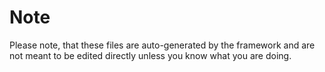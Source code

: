 # Note

Please note, that these files are auto-generated by the framework and are not meant to be edited directly unless you know what you are doing.
